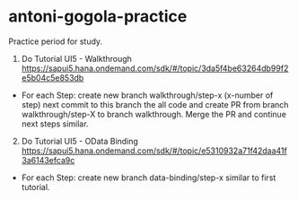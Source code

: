 # antoni-gogola-practice
Practice period for study.

1. Do Tutorial UI5 - Walkthrough https://sapui5.hana.ondemand.com/sdk/#/topic/3da5f4be63264db99f2e5b04c5e853db
- For each Step: create new branch walkthrough/step-x (x-number of step) next commit to this branch the all code and create PR from branch walkthrough/step-X to branch walkthrough. Merge the PR and continue next steps similar.
2. Do Tutorial UI5 - OData Binding https://sapui5.hana.ondemand.com/sdk/#/topic/e5310932a71f42daa41f3a6143efca9c
- For each Step: create new branch data-binding/step-x similar to first tutorial.
